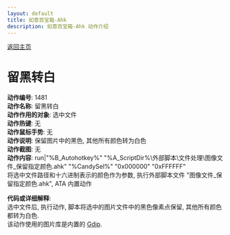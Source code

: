 ```yaml
---
layout: default
title: 如意百宝箱-Ahk
description: 如意百宝箱-Ahk 动作介绍
---
```

<link rel="stylesheet" href="../actions/css/atom-one-light.min.css">
<script src="../actions/js/highlight.min.js"></script>
<script>hljs.highlightAll();</script>

[返回主页](../index.md)

# [](#header-2) 留黑转白

**动作编号**: 1481  
**动作名称**: 留黑转白  
**动作作用的对象**: 选中文件  
**动作热键**: 无  
**动作鼠标手势**: 无  
**动作说明**: 保留图片中的黑色, 其他所有颜色转为白色  
**动作截图**: 无  
**动作内容**: run|"%B_Autohotkey%" "%A_ScriptDir%\外部脚本\文件处理\图像文件_保留指定颜色.ahk" "%CandySel%" "0x000000" "0xFFFFFF"  
将选中文件路径和十六进制表示的颜色作为参数, 执行外部脚本文件 "图像文件_保留指定颜色.ahk", ATA 内置动作  

**代码或详细解释**:  
选中文件后, 执行动作, 脚本将选中的图片文件中的黑色像素点保留,  其他所有颜色都转为白色.  
该动作使用的图片库是内置的 [Gdip](https://github.com/marius-sucan/AHK-GDIp-Library-Compilation).